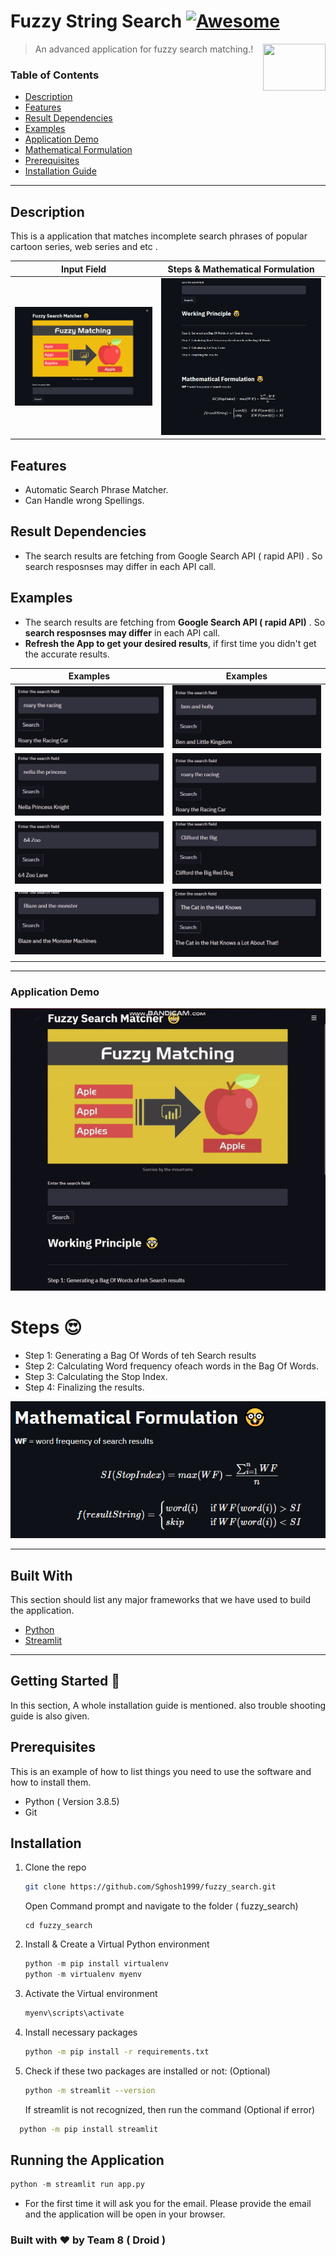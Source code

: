 # Fuzzy String Search [![Awesome](https://cdn.rawgit.com/sindresorhus/awesome/d7305f38d29fed78fa85652e3a63e154dd8e8829/media/badge.svg)](https://github.com/MarcSkovMadsen/awesome-streamlit)

[<img src="https://static.vecteezy.com/system/resources/thumbnails/000/623/500/small/5-29.jpg" align="right" height="75" width="100">](https://streamlit.io)

> An advanced application for fuzzy search matching.!

### Table of Contents  
* [Description](#description)
* [Features](#feat1)
* [Result Dependencies](#depend1)
* [Examples](#examples1)
* [Application Demo](#demo1)  
* [Mathematical Formulation](#form1)
* [Prerequisites](#preq)
* [Installation Guide](#guide1)


----

<a name="description"/>

## Description

This is a application that matches incomplete search phrases of popular cartoon series, web series and etc .


Input Field            |  Steps & Mathematical Formulation |
:-------------------------:|:-------------------------: |
![](https://github.com/Sghosh1999/fuzzy_search/blob/3c883d4a077c758536e8b2a76e4cb80e4236c237/images/screen1.PNG)  |  ![](https://github.com/Sghosh1999/fuzzy_search/blob/3c883d4a077c758536e8b2a76e4cb80e4236c237/images/screen2.PNG) |

<a name="feat1"/>

## Features

- Automatic Search Phrase Matcher.
- Can Handle wrong Spellings.

<a name="depend1"/>

## Result Dependencies

- The search results are fetching from Google Search API ( rapid API) . So search resposnses may differ in each API call.

<a name="examples1"/>

## Examples

- The search results are fetching from **Google Search API ( rapid API)** . So **search resposnses may differ** in each API call. 
- **Refresh the App to get your desired results**, if first time you didn't get the accurate results.

Examples          |  Examples |
:-------------------------:|:-------------------------: |
![](https://github.com/Sghosh1999/fuzzy_search/blob/1aa1e4c0bfc233828c1f69b69366713d542f1ea4/images/ex1.jpg)  |  ![](https://github.com/Sghosh1999/fuzzy_search/blob/1aa1e4c0bfc233828c1f69b69366713d542f1ea4/images/ex2.jpg) |
![](https://github.com/Sghosh1999/fuzzy_search/blob/1aa1e4c0bfc233828c1f69b69366713d542f1ea4/images/ex3.jpg)  |  ![](https://github.com/Sghosh1999/fuzzy_search/blob/1aa1e4c0bfc233828c1f69b69366713d542f1ea4/images/ex4.jpg) |
![](https://github.com/Sghosh1999/fuzzy_search/blob/1aa1e4c0bfc233828c1f69b69366713d542f1ea4/images/ex5.jpg)  |  ![](https://github.com/Sghosh1999/fuzzy_search/blob/1aa1e4c0bfc233828c1f69b69366713d542f1ea4/images/ex6.jpg) |
![](https://github.com/Sghosh1999/fuzzy_search/blob/1aa1e4c0bfc233828c1f69b69366713d542f1ea4/images/ex7.jpg)  |  ![](https://github.com/Sghosh1999/fuzzy_search/blob/1aa1e4c0bfc233828c1f69b69366713d542f1ea4/images/ex8.jpg) |

---

<a name="demo1"/>

### Application Demo

<p align="center">
  <img src="https://github.com/Sghosh1999/fuzzy_search/blob/499749530b2f3c0d13e37c0c8587011ebe0a67db/images/fuzzy_demo.gif" alt="animated" />
</p>

# Steps :heart_eyes:

- Step 1: Generating a Bag Of Words of teh Search results
- Step 2: Calculating Word frequency ofeach words in the Bag Of Words.
- Step 3: Calculating the Stop Index.
- Step 4: Finalizing the results.


<a name="form1"/>

<p align="center">
  <img src="https://github.com/Sghosh1999/fuzzy_search/blob/7ab472ecfd877f8a3fb11ebeadd7fa68809bf7e9/images/screen3.PNG" alt="formula" />
</p>

----

## Built With

This section should list any major frameworks that we have used to build the application.

- [Python](https://www.python.org/)
- [Streamlit](https://streamlit.io/)

---

<!-- GETTING STARTED -->

## Getting Started :robot:

In this section, A whole installation guide is mentioned. also trouble shooting guide is also given.


<a name="preq"/>

## Prerequisites

This is an example of how to list things you need to use the software and how to install them.

- Python ( Version 3.8.5)
- Git


<a name="guide1"/>

## Installation

1. Clone the repo
   ```sh
   git clone https://github.com/Sghosh1999/fuzzy_search.git
   ```
   
   Open Command prompt and navigate to the folder ( fuzzy_search)
   ```
   cd fuzzy_search
   ```

2. Install & Create a Virtual Python environment
   ```python
   python -m pip install virtualenv
   python -m virtualenv myenv
   ```
3. Activate the Virtual environment
   ```python
   myenv\scripts\activate
   ```
4. Install necessary packages
   ```sh
   python -m pip install -r requirements.txt
   ```
5. Check if these two packages are installed or not: (Optional)
   ```sh
   python -m streamlit --version
   ```
   If streamlit is not recognized, then run the command (Optional if error)

```sh
  python -m pip install streamlit
```

## Running the Application

```python
python -m streamlit run app.py
```

- For the first time it will ask you for the email. Please provide the email and the application will be open in your browser.

### Built with :heart: by Team 8 ( Droid )
